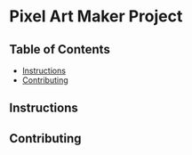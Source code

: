 # Pixel Art Maker Project

## Table of Contents

* [Instructions](#instructions)
* [Contributing](#contributing)

## Instructions



## Contributing

